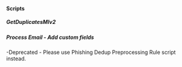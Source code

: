 
#### Scripts
##### GetDuplicatesMlv2
##### Process Email - Add custom fields
-Deprecated - Please use Phishing Dedup Preprocessing Rule script instead.